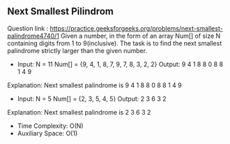## Next Smallest Pilindrom 

Question link : https://practice.geeksforgeeks.org/problems/next-smallest-palindrome4740/1 
Given a number, in the form of an array Num[] of size N containing digits from 1 to 9(inclusive). The task is to find the next smallest palindrome strictly larger than the given number.

- Input:
N = 11
Num[] = {9, 4, 1, 8, 7, 9, 7, 8, 3, 2, 2}
Output: 9 4 1 8 8 0 8 8 1 4 9

Explanation: Next smallest palindrome is
9 4 1 8 8 0 8 8 1 4 9

- Input:
N = 5
Num[] = {2, 3, 5, 4, 5}
Output: 2 3 6 3 2

Explanation: Next smallest palindrome is
2 3 6 3 2

- Time Complexity: O(N)
- Auxiliary Space: O(1)